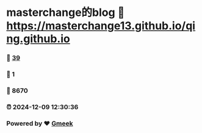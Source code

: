 # masterchange的blog :link: https://masterchange13.github.io/qing.github.io 
### :page_facing_up: [39](https://masterchange13.github.io/qing.github.io/tag.html) 
### :speech_balloon: 1 
### :hibiscus: 8670 
### :alarm_clock: 2024-12-09 12:30:36 
### Powered by :heart: [Gmeek](https://github.com/Meekdai/Gmeek)
